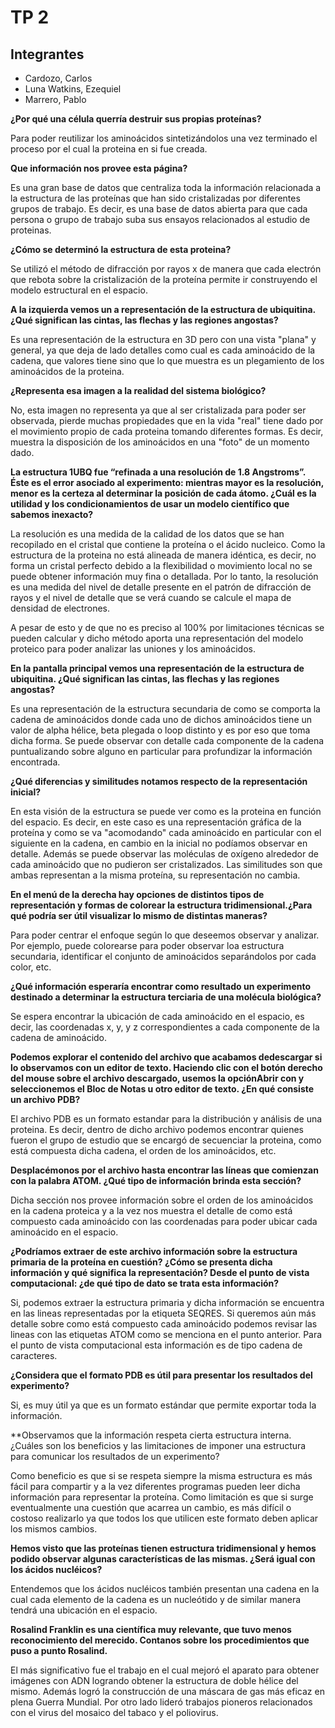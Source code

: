 # TP 2

## Integrantes
* Cardozo, Carlos
* Luna Watkins, Ezequiel
* Marrero, Pablo

**¿Por qué una célula querría destruir sus propias proteínas?**

Para poder reutilizar los aminoácidos sintetizándolos una vez terminado el proceso por el cual la proteina en si fue creada.

**Que información nos provee esta página?**

Es una gran base de datos que centraliza toda la información relacionada a la estructura de las proteínas que han sido cristalizadas por diferentes grupos de trabajo. Es decir, es una base de datos abierta para que cada persona o grupo de trabajo suba sus ensayos relacionados al estudio de proteinas.

**¿Cómo se determinó la estructura de esta proteina?**

Se utilizó el método de difracción por rayos x de manera que cada electrón que rebota sobre la cristalización de la proteína permite ir construyendo el modelo estructural en el espacio.

**A la izquierda vemos un a representación de la estructura de ubiquitina. ¿Qué significan las cintas, las flechas y las regiones angostas?**

Es una representación de la estructura en 3D pero con una vista "plana" y general, ya que deja de lado detalles como cual es cada aminoácido de la cadena, que valores tiene sino que lo que muestra es un plegamiento de los aminoácidos de la proteina.

**¿Representa esa imagen a la realidad del sistema biológico?**

No, esta imagen no representa ya que al ser cristalizada para poder ser observada, pierde muchas propiedades que en la vida "real" tiene dado por el movimiento propio de cada proteina tomando diferentes formas.
Es decir, muestra la disposición de los aminoácidos en una "foto" de un momento dado.

**La estructura 1UBQ fue “refinada a una resolución de 1.8 Angstroms”. Éste es el error asociado al experimento: mientras mayor es la resolución, menor es la certeza al determinar la posición de cada átomo. ¿Cuál es la utilidad y los condicionamientos de usar un modelo científico que sabemos inexacto?**

La resolución es una medida de la calidad de los datos que se han recopilado en el cristal que contiene la proteína o el ácido nucleico.
Como la estructura de la proteina no está alineada de manera idéntica, es decir, no forma un cristal perfecto debido a la flexibilidad o movimiento local no se puede obtener información muy fina o detallada.
Por lo tanto, la resolución es una medida del nivel de detalle presente en el patrón de difracción de rayos y el nivel de detalle que se verá cuando se calcule el mapa de densidad de electrones.

A pesar de esto y de que no es preciso al 100% por limitaciones técnicas se pueden calcular y dicho método aporta una representación del modelo proteico para poder analizar las uniones y los aminoácidos.

**En la pantalla principal vemos una representación de la estructura de ubiquitina. ¿Qué significan las cintas, las flechas y las regiones angostas?**

Es una representación de la estructura secundaria de como se comporta la cadena de aminoácidos donde cada uno de dichos aminoácidos tiene un valor de alpha hélice, beta plegada o loop distinto y es por eso que toma dicha forma. 
Se puede observar con detalle cada componente de la cadena puntualizando sobre alguno en particular para profundizar la información encontrada.

**¿Qué diferencias y similitudes notamos respecto de la representación inicial?**

En esta visión de la estructura se puede ver como es la proteina en función del espacio. Es decir, en este caso es una representación gráfica de la proteína y como se va "acomodando" cada aminoácido en particular con el siguiente en la cadena, en cambio en la inicial no podíamos observar en detalle. 
Además se puede observar las moléculas de oxígeno alrededor de cada aminoácido que no pudieron ser cristalizados.
Las similitudes son que ambas representan a la misma proteína, su representación no cambia.


**En el menú de la derecha hay opciones de distintos tipos de representación y formas de colorear la estructura tridimensional.¿Para qué podría ser útil visualizar lo mismo de distintas maneras?**

Para poder centrar el enfoque según lo que deseemos observar y analizar. Por ejemplo, puede colorearse para poder observar loa estructura secundaria, identificar el conjunto de aminoácidos separándolos por cada color, etc.

**¿Qué información esperaría encontrar como resultado un experimento destinado a determinar la estructura terciaria de una molécula biológica?**

Se espera encontrar la ubicación de cada aminoácido en el espacio, es decir, las coordenadas x, y, y z correspondientes a cada componente de la cadena de aminoácido.

**Podemos explorar el contenido del archivo que acabamos dedescargar si lo observamos con un editor de texto. Haciendo clic con el botón derecho del mouse sobre el archivo descargado, usemos la opción ​Abrir con y seleccionemos el​ Bloc de Notas u otro editor de texto. ¿En qué consiste un archivo PDB?**

El archivo PDB es un formato estandar para la distribución y análisis de una proteina. Es decir, dentro de dicho archivo podemos encontrar quienes fueron el grupo de estudio que se encargó de secuenciar la proteina, como está compuesta dicha cadena, el orden de los aminoácidos, etc.

**Desplacémonos por el archivo hasta encontrar las líneas que comienzan con la palabra ATOM. ¿Qué tipo de información brinda esta sección?**

Dicha sección nos provee información sobre el orden de los aminoácidos en la cadena proteica y a la vez nos muestra el detalle de como está compuesto cada aminoácido con las coordenadas para poder ubicar cada aminoácido en el espacio.

**¿Podríamos extraer de este archivo información sobre la estructura primaria de la proteína en cuestión? ¿Cómo se presenta dicha información y qué significa la representación? Desde el punto de vista computacional: ¿de qué tipo de dato se trata esta información?**

Si, podemos extraer la estructura primaria y dicha información se encuentra en las lineas representadas por la etiqueta SEQRES.
Si queremos aún más detalle sobre como está compuesto cada aminoácido podemos revisar las lineas con las etiquetas ATOM como se menciona en el punto anterior.
Para el punto de vista computacional esta información es de tipo cadena de caracteres.

**¿Considera que el formato PDB es útil para presentar los resultados del experimento?**

Si, es muy útil ya que es un formato estándar que permite exportar toda la información.

**Observamos que la información respeta cierta estructura interna. ¿Cuáles son los beneficios y las limitaciones de imponer una estructura para comunicar los resultados de un experimento?

Como beneficio es que si se respeta siempre la misma estructura es más fácil para compartir y a la vez diferentes programas pueden leer dicha información para representar la proteína.
Como limitación es que si surge eventualmente una cuestión que acarrea un cambio, es más difícil o costoso realizarlo ya que todos los que utilicen este formato deben aplicar los mismos cambios.

**Hemos visto que las proteínas tienen estructura tridimensional y hemos podido observar algunas características de las mismas. ¿Será igual con los ácidos nucléicos?**

Entendemos que los ácidos nucléicos también presentan una cadena en la cual cada elemento de la cadena es un nucleótido y de similar manera tendrá una ubicación en el espacio.

**Rosalind Franklin es una científica muy relevante, que tuvo menos reconocimiento del merecido. Contanos sobre los procedimientos que puso a punto Rosalind.**

El más significativo fue el trabajo en el cual mejoró el aparato para obtener imágenes con ADN logrando obtener la estructura de doble hélice del mismo.
Además logró la construcción de una máscara de gas más eficaz en plena Guerra Mundial.
Por otro lado lideró trabajos pioneros relacionados con el virus del mosaico del tabaco y el poliovirus.